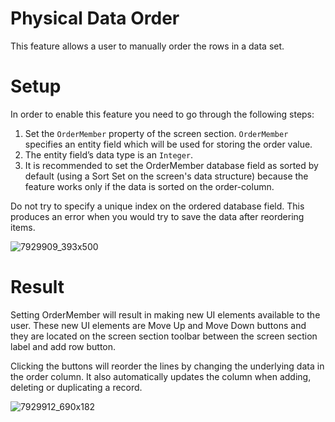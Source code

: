 # Physical Data Order

This feature allows a user to manually order the rows in a data set.

# Setup

In order to enable this feature you need to go through the following steps:

1.  Set the `OrderMember` property of the screen section. `OrderMember` specifies an entity field which will be used for storing the order value.
2.  The entity field’s data type is an `Integer`.
3.  It is recommended to set the OrderMember database field as sorted by default (using a Sort Set on the screen's data structure) because the feature works only if the data is sorted on the order-column.

Do not try to specify a unique index on the ordered database field. This produces an error when you would try to save the data after reordering items.

![7929909_393x500](upload://wIqOVh9bTuLq6Z1AchDbFSFXEkF.png)

# Result

Setting OrderMember will result in making new UI elements available to the user. These new UI elements are Move Up and Move Down buttons and they are located on the screen section toolbar between the screen section label and add row button.

Clicking the buttons will reorder the lines by changing the underlying data in the order column. It also automatically updates the column when adding, deleting or duplicating a record.

![7929912_690x182](upload://4PEfwLlShyvSrtF1MRnnCQ1H6cm.png)
